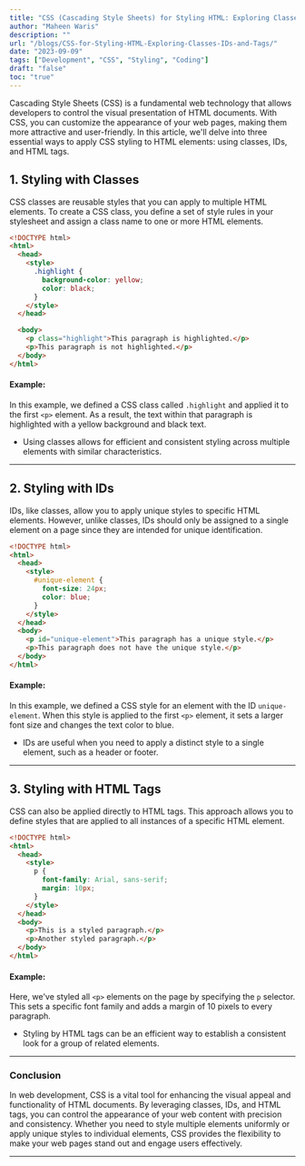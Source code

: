```yaml
---
title: "CSS (Cascading Style Sheets) for Styling HTML: Exploring Classes, IDs, and Tags"
author: "Maheen Waris"
description: ""
url: "/blogs/CSS-for-Styling-HTML-Exploring-Classes-IDs-and-Tags/"
date: "2023-09-09"
tags: ["Development", "CSS", "Styling", "Coding"]
draft: "false"
toc: "true"
---
```


Cascading Style Sheets (CSS) is a fundamental web technology that allows developers to control the visual presentation of HTML documents. With CSS, you can customize the appearance of your web pages, making them more attractive and user-friendly. In this article, we'll delve into three essential ways to apply CSS styling to HTML elements: using classes, IDs, and HTML tags.

## 1. Styling with Classes

CSS classes are reusable styles that you can apply to multiple HTML elements. To create a CSS class, you define a set of style rules in your stylesheet and assign a class name to one or more HTML elements.

```html
<!DOCTYPE html>
<html>
  <head>
    <style>
      .highlight {
        background-color: yellow;
        color: black;
      }
    </style>
  </head>

  <body>
    <p class="highlight">This paragraph is highlighted.</p>
    <p>This paragraph is not highlighted.</p>
  </body>
</html>
```

#### Example:

In this example, we defined a CSS class called `.highlight` and applied it to the first `<p>` element. As a result, the text within that paragraph is highlighted with a yellow background and black text.

- Using classes allows for efficient and consistent styling across multiple elements with similar characteristics.

<hr>

## 2. Styling with IDs

IDs, like classes, allow you to apply unique styles to specific HTML elements. However, unlike classes, IDs should only be assigned to a single element on a page since they are intended for unique identification.

```html
<!DOCTYPE html>
<html>
  <head>
    <style>
      #unique-element {
        font-size: 24px;
        color: blue;
      }
    </style>
  </head>
  <body>
    <p id="unique-element">This paragraph has a unique style.</p>
    <p>This paragraph does not have the unique style.</p>
  </body>
</html>
```

#### Example:

In this example, we defined a CSS style for an element with the ID `unique-element`. When this style is applied to the first `<p>` element, it sets a larger font size and changes the text color to blue.

- IDs are useful when you need to apply a distinct style to a single element, such as a header or footer.

<hr>

## 3. Styling with HTML Tags

CSS can also be applied directly to HTML tags. This approach allows you to define styles that are applied to all instances of a specific HTML element.

```html
<!DOCTYPE html>
<html>
  <head>
    <style>
      p {
        font-family: Arial, sans-serif;
        margin: 10px;
      }
    </style>
  </head>
  <body>
    <p>This is a styled paragraph.</p>
    <p>Another styled paragraph.</p>
  </body>
</html>
```

#### Example:

Here, we've styled all `<p>` elements on the page by specifying the `p` selector. This sets a specific font family and adds a margin of 10 pixels to every paragraph.

- Styling by HTML tags can be an efficient way to establish a consistent look for a group of related elements.

<hr>

### Conclusion

In web development, CSS is a vital tool for enhancing the visual appeal and functionality of HTML documents. By leveraging classes, IDs, and HTML tags, you can control the appearance of your web content with precision and consistency. Whether you need to style multiple elements uniformly or apply unique styles to individual elements, CSS provides the flexibility to make your web pages stand out and engage users effectively.

---
